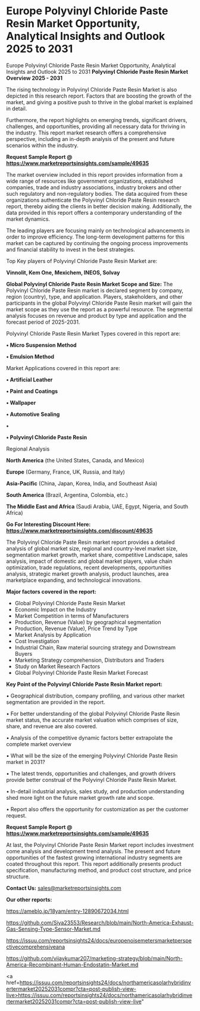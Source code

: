 # Europe Polyvinyl Chloride Paste Resin Market Opportunity, Analytical Insights and Outlook 2025 to 2031
 Europe Polyvinyl Chloride Paste Resin Market Opportunity, Analytical Insights and Outlook 2025 to 2031
<Strong> Polyvinyl Chloride Paste Resin Market Overview 2025 - 2031</strong>

The rising technology in Polyvinyl Chloride Paste Resin Market is also depicted in this research report. Factors that are boosting the growth of the market, and giving a positive push to thrive in the global market is explained in detail.

Furthermore, the report highlights on emerging trends, significant drivers, challenges, and opportunities, providing all necessary data for thriving in the industry. This report market research offers a comprehensive perspective, including an in-depth analysis of the present and future scenarios within the industry.

<strong>Request Sample Report @ <a href=https://www.marketreportsinsights.com/sample/49635>https://www.marketreportsinsights.com/sample/49635</a></strong>

The market overview included in this report provides information from a wide range of resources like government organizations, established companies, trade and industry associations, industry brokers and other such regulatory and non-regulatory bodies. The data acquired from these organizations authenticate the Polyvinyl Chloride Paste Resin research report, thereby aiding the clients in better decision making. Additionally, the data provided in this report offers a contemporary understanding of the market dynamics.

The leading players are focusing mainly on technological advancements in order to improve efficiency. The long-term development patterns for this market can be captured by continuing the ongoing process improvements and financial stability to invest in the best strategies.

Top Key players of Polyvinyl Chloride Paste Resin Market are:

<strong>Vinnolit, Kem One, Mexichem, INEOS, Solvay</strong>

<strong><b>Global Polyvinyl Chloride Paste Resin Market Scope and Size:</b></strong>
The Polyvinyl Chloride Paste Resin market is declared segment by company, region (country), type, and application. Players, stakeholders, and other participants in the global Polyvinyl Chloride Paste Resin market will gain the market scope as they use the report as a powerful resource. The segmental analysis focuses on revenue and product by type and application and the forecast period of 2025-2031.

Polyvinyl Chloride Paste Resin Market Types covered in this report are:

<strong>•  Micro Suspension Method

•  Emulsion Method</strong>

Market Applications covered in this report are:

<strong>•  Artificial Leather

•  Paint and Coatings

•  Wallpaper

•  Automotive Sealing

•  

•  Polyvinyl Chloride Paste Resin</strong> 

Regional Analysis

<strong>North America</strong> (the United States, Canada, and Mexico)

<strong>Europe</strong> (Germany, France, UK, Russia, and Italy)

<strong>Asia-Pacific</strong> (China, Japan, Korea, India, and Southeast Asia)

<strong>South America</strong> (Brazil, Argentina, Colombia, etc.)

<strong>The Middle East and Africa</strong> (Saudi Arabia, UAE, Egypt, Nigeria, and South Africa)

<strong>Go For Interesting Discount Here: <a href=https://www.marketreportsinsights.com/discount/49635>https://www.marketreportsinsights.com/discount/49635</a></strong>

The Polyvinyl Chloride Paste Resin market report provides a detailed analysis of global market size, regional and country-level market size, segmentation market growth, market share, competitive Landscape, sales analysis, impact of domestic and global market players, value chain optimization, trade regulations, recent developments, opportunities analysis, strategic market growth analysis, product launches, area marketplace expanding, and technological innovations.

<strong><b>Major factors covered in the report:</b></strong>
<ul>
  <li>Global Polyvinyl Chloride Paste Resin Market </li>
  <li>Economic Impact on the Industry</li>
  <li>Market Competition in terms of Manufacturers</li>
  <li>Production, Revenue (Value) by geographical segmentation</li>
  <li>Production, Revenue (Value), Price Trend by Type</li>
  <li>Market Analysis by Application</li>
  <li>Cost Investigation</li>
  <li>Industrial Chain, Raw material sourcing strategy and Downstream Buyers</li>
  <li>Marketing Strategy comprehension, Distributors and Traders</li>
  <li>Study on Market Research Factors</li>
  <li>Global Polyvinyl Chloride Paste Resin Market Forecast</li>
</ul>

<strong><b>Key Point of the Polyvinyl Chloride Paste Resin Market report:</b></strong>

• Geographical distribution, company profiling, and various other market segmentation are provided in the report.

• For better understanding of the global Polyvinyl Chloride Paste Resin market status, the accurate market valuation which comprises of size, share, and revenue are also covered.

• Analysis of the competitive dynamic factors better extrapolate the complete market overview

• What will be the size of the emerging Polyvinyl Chloride Paste Resin market in 2031?

• The latest trends, opportunities and challenges, and growth drivers provide better construal of the Polyvinyl Chloride Paste Resin Market.

• In-detail industrial analysis, sales study, and production understanding shed more light on the future market growth rate and scope.

• Report also offers the opportunity for customization as per the customer request.

<strong>Request Sample Report @ <a href=https://www.marketreportsinsights.com/sample/49635>https://www.marketreportsinsights.com/sample/49635</a></strong>

At last, the Polyvinyl Chloride Paste Resin Market report includes investment come analysis and development trend analysis. The present and future opportunities of the fastest growing international industry segments are coated throughout this report. This report additionally presents product specification, manufacturing method, and product cost structure, and price structure.

<strong>Contact Us:</strong>
sales@marketreportsinsights.com

<strong>Our other reports:</strong>

<a href=https://ameblo.jp/18yam/entry-12890672034.html>https://ameblo.jp/18yam/entry-12890672034.html</a>

<a href=https://github.com/Siya23553/Research/blob/main/North-America-Exhaust-Gas-Sensing-Type-Sensor-Market.md>https://github.com/Siya23553/Research/blob/main/North-America-Exhaust-Gas-Sensing-Type-Sensor-Market.md</a>

<a href=https://issuu.com/reportsinsights24/docs/europenoisemetersmarketperspectivecomprehensiveana>https://issuu.com/reportsinsights24/docs/europenoisemetersmarketperspectivecomprehensiveana</a>

<a href=https://github.com/vijaykumar207/marketing-strategy/blob/main/North-America-Recombinant-Human-Endostatin-Market.md>https://github.com/vijaykumar207/marketing-strategy/blob/main/North-America-Recombinant-Human-Endostatin-Market.md</a>

<a href=https://issuu.com/reportsinsights24/docs/northamericasolarhybridinvertermarket20252031compr?cta=post-publish-view-live>https://issuu.com/reportsinsights24/docs/northamericasolarhybridinvertermarket20252031compr?cta=post-publish-view-live</a>"
